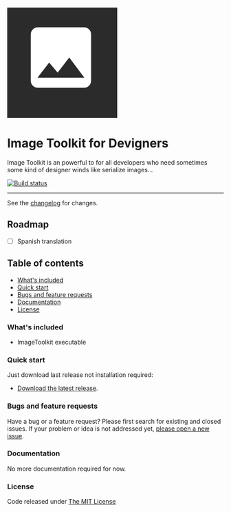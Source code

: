 ![logo](https://raw.githubusercontent.com/ennerperez/image-toolkit/master/.editoricon.png)

# Image Toolkit for Devigners

Image Toolkit is an powerful to for all developers who need sometimes some kind of designer winds like serialize images...

[![Build status](https://ci.appveyor.com/api/projects/status/p0yjbh6turs9ws8b?svg=true)](https://ci.appveyor.com/project/ennerperez/image-toolkit)

---------------------------------------

See the [changelog](CHANGELOG.md) for changes.

## Roadmap

- [ ] Spanish translation

## Table of contents

* [What's included](#whats-included)
* [Quick start](#quick-start)
* [Bugs and feature requests](#bugs-and-feature-requests)
* [Documentation](#documentation)
* [License](#license)


### What's included

- ImageToolkit executable

### Quick start

Just download last release not installation required:

* [Download the latest release](https://github.com/ennerperez/image-toolkit/releases/).

### Bugs and feature requests

Have a bug or a feature request? Please first search for existing and closed issues. If your problem or idea is not addressed yet, [please open a new issue](https://github.com/ennerperez/image-toolkit/issues/new).

### Documentation

No more documentation required for now.

### License

Code released under [The MIT License](LICENSE)